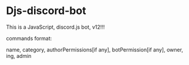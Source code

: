 # Djs-discord-bot
This is a JavaScript, discord.js bot, v12!!!


commands format: 

name, category, authorPermissions[if any], botPermission[if any], owner, ing, admin
